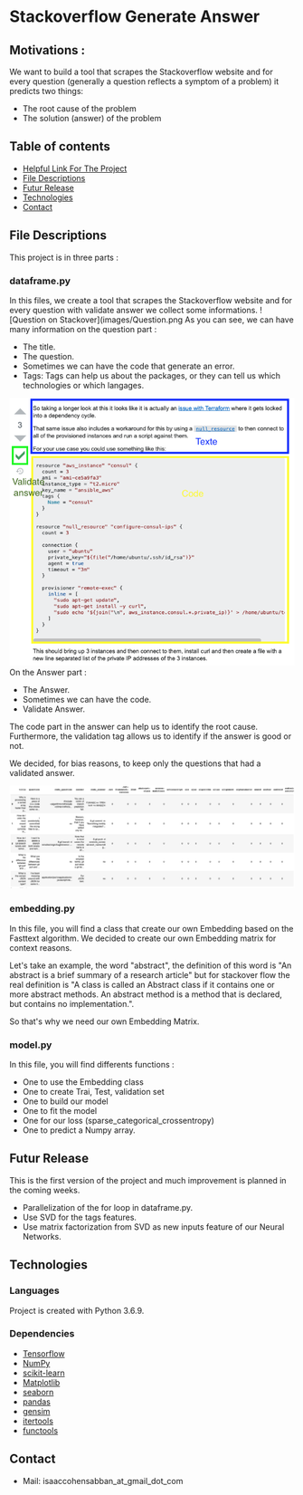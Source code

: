 # Stackoverflow Generate Answer

## Motivations :
We want to build a tool that scrapes the Stackoverflow website and for every question (generally a question reflects a symptom of a problem) it predicts two things:
* The root cause of the problem
* The solution (answer) of the problem 

## Table of contents
* [Helpful Link For The Project](#Helpful-Link-For-The-Project)
* [File Descriptions](#File-Descriptions)
* [Futur Release](#Futur-Release)
* [Technologies](#technologies)
* [Contact](#Contact)
## File Descriptions
This project is in three parts :

### dataframe.py
In this files, we create a tool that scrapes the Stackoverflow website and for every question with validate answer we collect some informations.
![Question on Stackover](images/Question.png
As you can see, we can have many information on the question part :
* The title.
* The question.
* Sometimes we can have the code that generate an error.
* Tags: Tags can help us about the packages, or they can tell us which technologies or which langages.

![Answer on Stackover](images/Answer.png)
On the Answer part :
* The Answer.
* Sometimes we can have the code.
* Validate Answer.

The code part in the answer can help us to identify the root cause. 
Furthermore, the validation tag allows us to identify if the answer is good or not.


We decided, for bias reasons, to keep only the questions that had a validated answer.

![Our dataframe](images/output_df.png)

### embedding.py

In this file, you will find a class that create our own Embedding based on the Fasttext algorithm.
We decided to create our own Embedding matrix for context reasons.

Let's take an example, the word "abstract", the definition of this word is "An abstract is a brief summary of a research article" but for stackover flow the real definition is "A class is called an Abstract class if it contains one or more abstract methods. An abstract method is a method that is declared, but contains no implementation.".

So that's why we need our own Embedding Matrix.

### model.py

In this file, you will find differents functions : 
* One to use the Embedding class
* One to create Trai, Test, validation set
* One to build our model
* One to fit the model
* One for our loss (sparse_categorical_crossentropy)
* One to predict a Numpy array.

## Futur Release
This is the first version of the project and much improvement is planned in the coming weeks.
* Parallelization of the for loop in dataframe.py.
* Use SVD for the tags features.
* Use matrix factorization from SVD as new inputs feature of our Neural Networks. 



## Technologies
### Languages
Project is created with Python 3.6.9.

### Dependencies

* [Tensorflow](https://www.tensorflow.org)
* [NumPy](https://numpy.org)
* [scikit-learn](https://scikit-learn.org/stable/)
* [Matplotlib](https://matplotlib.org)
* [seaborn](https://seaborn.pydata.org)
* [pandas](https://pandas.pydata.org)
* [gensim](https://radimrehurek.com/gensim/)
* [itertools](https://docs.python.org/2/library/itertools.html)
* [functools](https://docs.python.org/3/library/functools.html)


## Contact

* Mail: isaaccohensabban_at_gmail_dot_com

